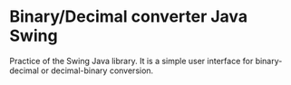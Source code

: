 # Binary/Decimal converter Java Swing
 Practice of the Swing Java library. It is a simple user interface for binary-decimal or decimal-binary conversion.
